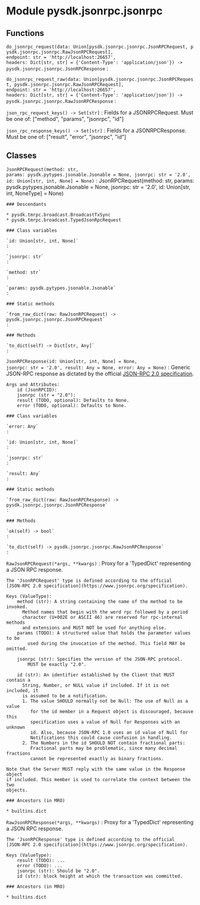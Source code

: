 Module pysdk.jsonrpc.jsonrpc
============================

Functions
---------


`do_jsonrpc_request(data: Union[pysdk.jsonrpc.jsonrpc.JsonRPCRequest, pysdk.jsonrpc.jsonrpc.RawJsonRPCRequest], endpoint: str = 'http://localhost:26657', headers: Dict[str, str] = {'Content-Type': 'application/json'}) ‑> pysdk.jsonrpc.jsonrpc.JsonRPCResponse`
:


`do_jsonrpc_request_raw(data: Union[pysdk.jsonrpc.jsonrpc.JsonRPCRequest, pysdk.jsonrpc.jsonrpc.RawJsonRPCRequest], endpoint: str = 'http://localhost:26657', headers: Dict[str, str] = {'Content-Type': 'application/json'}) ‑> pysdk.jsonrpc.jsonrpc.RawJsonRPCResponse`
:


`json_rpc_request_keys() ‑> Set[str]`
:   Fields for a JSONRPCRequest. Must be one of:
    ["method", "params", "jsonrpc", "id"]


`json_rpc_response_keys() ‑> Set[str]`
:   Fields for a JSONRPCResponse. Must be one of:
    ["result", "error", "jsonrpc", "id"]

Classes
-------

`JsonRPCRequest(method: str, params: pysdk.pytypes.jsonable.Jsonable = None, jsonrpc: str = '2.0', id: Union[str, int, None] = None)`
:   JsonRPCRequest(method: str, params: pysdk.pytypes.jsonable.Jsonable = None, jsonrpc: str = '2.0', id: Union[str, int, NoneType] = None)

    ### Descendants

    * pysdk.tmrpc.broadcast.BroadcastTxSync
    * pysdk.tmrpc.broadcast.TypedJsonRpcRequest

    ### Class variables

    `id: Union[str, int, None]`
    :

    `jsonrpc: str`
    :

    `method: str`
    :

    `params: pysdk.pytypes.jsonable.Jsonable`
    :

    ### Static methods

    `from_raw_dict(raw: RawJsonRPCRequest) ‑> pysdk.jsonrpc.jsonrpc.JsonRPCRequest`
    :

    ### Methods

    `to_dict(self) ‑> Dict[str, Any]`
    :

`JsonRPCResponse(id: Union[str, int, None] = None, jsonrpc: str = '2.0', result: Any = None, error: Any = None)`
:   Generic JSON-RPC response as dictated by the official
    [JSON-RPC 2.0 specification](https://www.jsonrpc.org/specification).

    Args and Attributes:
        id (JsonRPCID):
        jsonrpc (str = "2.0"):
        result (TODO, optional): Defaults to None.
        error (TODO, optional): Defaults to None.

    ### Class variables

    `error: Any`
    :

    `id: Union[str, int, None]`
    :

    `jsonrpc: str`
    :

    `result: Any`
    :

    ### Static methods

    `from_raw_dict(raw: RawJsonRPCResponse) ‑> pysdk.jsonrpc.jsonrpc.JsonRPCResponse`
    :

    ### Methods

    `ok(self) ‑> bool`
    :

    `to_dict(self) ‑> pysdk.jsonrpc.jsonrpc.RawJsonRPCResponse`
    :

`RawJsonRPCRequest(*args, **kwargs)`
:   Proxy for a 'TypedDict' representing a JSON RPC response.

    The 'JsonRPCRequest' type is defined according to the official
    [JSON-RPC 2.0 specification](https://www.jsonrpc.org/specification).

    Keys (ValueType):
        method (str): A string containing the name of the method to be invoked.
          Method names that begin with the word rpc followed by a period
          character (U+002E or ASCII 46) are reserved for rpc-internal methods
          and extensions and MUST NOT be used for anything else.
        params (TODO): A structured value that holds the parameter values to be
            used during the invocation of the method. This field MAY be omitted.

        jsonrpc (str): Specifies the version of the JSON-RPC protocol.
            MUST be exactly "2.0".

        id (str): An identifier established by the Client that MUST contain a
          String, Number, or NULL value if included. If it is not included, it
          is assumed to be a notification.
          1. The value SHOULD normally not be Null: The use of Null as a value
             for the id member in a Request object is discouraged, because this
             specification uses a value of Null for Responses with an unknown
             id. Also, because JSON-RPC 1.0 uses an id value of Null for
             Notifications this could cause confusion in handling.
          2. The Numbers in the id SHOULD NOT contain fractional parts:
             Fractional parts may be problematic, since many decimal fractions
             cannot be represented exactly as binary fractions.

    Note that the Server MUST reply with the same value in the Response object
    if included. This member is used to correlate the context between the two
    objects.

    ### Ancestors (in MRO)

    * builtins.dict

`RawJsonRPCResponse(*args, **kwargs)`
:   Proxy for a 'TypedDict' representing a JSON RPC response.

    The 'JsonRPCResponse' type is defined according to the official
    [JSON-RPC 2.0 specification](https://www.jsonrpc.org/specification).

    Keys (ValueType):
        result (TODO): ...
        error (TODO): ...
        jsonrpc (str): Should be "2.0".
        id (str): block height at which the transaction was committed.

    ### Ancestors (in MRO)

    * builtins.dict
